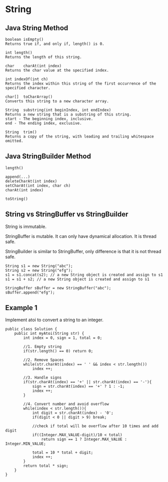 # String

## Java String Method

```
boolean	isEmpty()
Returns true if, and only if, length() is 0.

int	length()
Returns the length of this string.

char	charAt(int index)
Returns the char value at the specified index.

int	indexOf(int ch)
Returns the index within this string of the first occurrence of the specified character.

char[]	toCharArray()
Converts this string to a new character array.

String	substring(int beginIndex, int endIndex)
Returns a new string that is a substring of this string.
start - The beginning index, inclusive.
end - The ending index, exclusive.

String	trim()
Returns a copy of the string, with leading and trailing whitespace omitted.
```

## Java StringBuilder Method

```
length()

append(...)
deleteCharAt(int index)
setCharAt(int index, char ch)
charAt(int index)

toString()
```

## String vs StringBuffer vs StringBuilder

String is immutable.

StringBuffer is mutable. It can only have dynamical allocation. It is thread safe.

StringBuilder is similar to StringBuffer, only difference is that it is not thread safe.

```
String s1 = new String("abc");
String s2 = new String("efg");
s1 = s1.concat(s2); // a new String object is created and assign to s1
s1 = s1 + s2; // a new String object is created and assign to s1

StringBuffer sBuffer = new StringBuffer("abc");
sBuffer.append("efg");
```

## Example 1

Implement atoi to convert a string to an integer.


```
public class Solution {
    public int myAtoi(String str) {
        int index = 0, sign = 1, total = 0;
        
        //1. Empty string
        if(str.length() == 0) return 0;
        
        //2. Remove Spaces
        while(str.charAt(index) == ' ' && index < str.length())
            index ++;
            
        //3. Handle signs
        if(str.charAt(index) == '+' || str.charAt(index) == '-'){
            sign = str.charAt(index) == '+' ? 1 : -1;
            index ++;
        }
        
        //4. Convert number and avoid overflow
        while(index < str.length()){
            int digit = str.charAt(index) - '0';
            if(digit < 0 || digit > 9) break;
    
            //check if total will be overflow after 10 times and add digit
            if((Integer.MAX_VALUE-digit)/10 < total)
                return sign == 1 ? Integer.MAX_VALUE : Integer.MIN_VALUE;
            
            total = 10 * total + digit;
            index ++;
        }
        return total * sign;
    }
}
```
